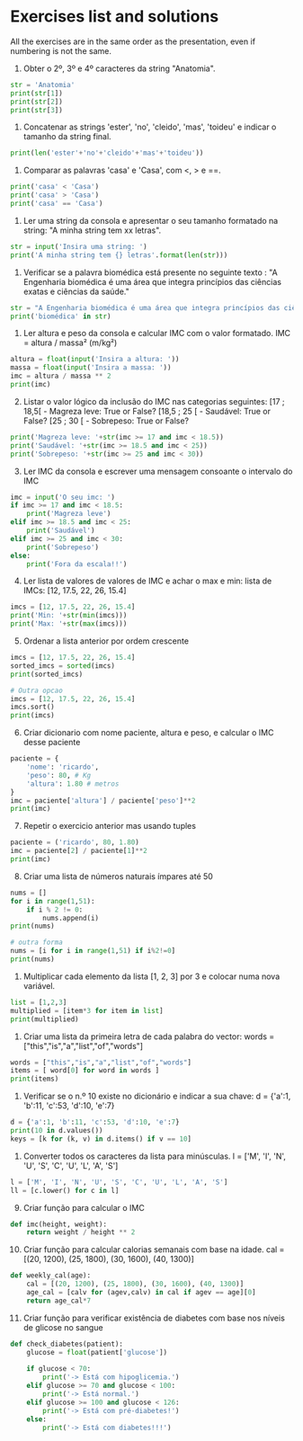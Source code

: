 # Exercises list and solutions

All the exercises are in the same order as the presentation, even if numbering is not the same.

1. Obter o 2º, 3º e 4º caracteres  da string "Anatomia".

```python
str = 'Anatomia'
print(str[1])
print(str[2])
print(str[3])
```

1. Concatenar as strings 'ester', 'no', 'cleido', 'mas', 'toideu' e indicar o tamanho da string final.

```python
print(len('ester'+'no'+'cleido'+'mas'+'toideu'))
```

1. Comparar as palavras 'casa' e 'Casa', com <, > e ==.

```python
print('casa' < 'Casa')
print('casa' > 'Casa')
print('casa' == 'Casa')
```

1. Ler uma string da consola e apresentar o seu tamanho formatado na string: "A minha string tem xx letras".

```python
str = input('Insira uma string: ')
print('A minha string tem {} letras'.format(len(str)))
```

1. Verificar se a palavra biomédica está presente no seguinte texto : "A Engenharia biomédica é uma área que integra princípios das ciências exatas e ciências da saúde."

```python
str = "A Engenharia biomédica é uma área que integra princípios das ciências exatas e ciências da saúde."
print('biomédica' in str)
```

1. Ler altura e peso da consola e calcular IMC com o valor formatado. IMC = altura / massa² (m/kg²)

```python
altura = float(input('Insira a altura: '))
massa = float(input('Insira a massa: '))
imc = altura / massa ** 2
print(imc)
```

2. Listar o valor lógico da inclusão do IMC nas categorias seguintes:
[17   ; 18,5[ - Magreza leve: True or False?
[18,5 ; 25  [ - Saudável: True or False?
[25   ; 30  [ - Sobrepeso: True or False?

```python
print('Magreza leve: '+str(imc >= 17 and imc < 18.5))
print('Saudável: '+str(imc >= 18.5 and imc < 25))
print('Sobrepeso: '+str(imc >= 25 and imc < 30))
```

3. Ler IMC da consola e escrever uma mensagem consoante o intervalo do IMC

```python
imc = input('O seu imc: ')
if imc >= 17 and imc < 18.5:
	print('Magreza leve')
elif imc >= 18.5 and imc < 25:
	print('Saudável')
elif imc >= 25 and imc < 30:
	print('Sobrepeso')
else: 
	print('Fora da escala!!')
```
 
4. Ler lista de valores de valores de IMC e achar o max e min: 
	lista de IMCs: [12, 17.5, 22, 26, 15.4]

```python
imcs = [12, 17.5, 22, 26, 15.4]
print('Min: '+str(min(imcs)))
print('Max: '+str(max(imcs)))
```

5. Ordenar a lista anterior por ordem crescente

```python
imcs = [12, 17.5, 22, 26, 15.4]
sorted_imcs = sorted(imcs)
print(sorted_imcs)

# Outra opcao
imcs = [12, 17.5, 22, 26, 15.4]
imcs.sort()
print(imcs)
```

6. Criar dicionario com nome paciente, altura e peso, e calcular o IMC desse paciente

```python
paciente = {
	'nome': 'ricardo', 
	'peso': 80, # Kg
	'altura': 1.80 # metros
}
imc = paciente['altura'] / paciente['peso']**2
print(imc)
```

7. Repetir o exercicio anterior mas usando tuples

```python
paciente = ('ricardo', 80, 1.80)
imc = paciente[2] / paciente[1]**2
print(imc)
```
 
8. Criar uma lista de números naturais ímpares até 50

```python
nums = []
for i in range(1,51):
	if i % 2 != 0:
		nums.append(i)
print(nums)

# outra forma
nums = [i for i in range(1,51) if i%2!=0]
print(nums)
```

1. Multiplicar cada elemento da lista [1, 2, 3] por 3 e colocar numa nova variável.

```python
list = [1,2,3]
multiplied = [item*3 for item in list] 
print(multiplied)
```

1. Criar uma lista da primeira letra de cada palabra do vector: words = ["this","is","a","list","of","words"]

```python
words = ["this","is","a","list","of","words"]
items = [ word[0] for word in words ]
print(items)
```

1. Verificar se o n.º 10 existe no dicionário e indicar a sua chave: d = {'a':1, 'b':11, 'c':53, 'd':10, 'e':7}

```python
d = {'a':1, 'b':11, 'c':53, 'd':10, 'e':7}
print(10 in d.values())
keys = [k for (k, v) in d.items() if v == 10]
```

1. Converter todos os caracteres da lista para minúsculas. l = ['M', 'I', 'N', 'U', 'S', 'C', 'U', 'L', 'A', 'S']

```python
l = ['M', 'I', 'N', 'U', 'S', 'C', 'U', 'L', 'A', 'S']
ll = [c.lower() for c in l]
```

9. Criar função para calcular o IMC

```python
def imc(height, weight):
	return weight / height ** 2
```

10. Criar função para calcular calorias semanais com base na idade.
cal = [(20, 1200), (25, 1800), (30, 1600), (40, 1300)]

```python
def weekly_cal(age):
	cal = [(20, 1200), (25, 1800), (30, 1600), (40, 1300)]
	age_cal = [calv for (agev,calv) in cal if agev == age][0]
	return age_cal*7
```

11. Criar função para verificar existência de diabetes com base nos níveis de glicose no sangue

```python
def check_diabetes(patient):
    glucose = float(patient['glucose'])
    
    if glucose < 70:
        print('-> Está com hipoglicemia.')
    elif glucose >= 70 and glucose < 100:
        print('-> Está normal.')
    elif glucose >= 100 and glucose < 126:
        print('-> Está com pré-diabetes!')
    else:
        print('-> Está com diabetes!!!')
```